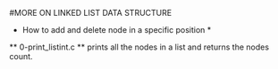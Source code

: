 #MORE ON LINKED LIST DATA STRUCTURE

* How to add and delete node in a specific position *

** 0-print_listint.c **
prints all the nodes in a list and returns the nodes count.

